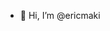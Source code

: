 - 👋 Hi, I’m @ericmaki

<!---
ericmaki/ericmaki is a ✨ special ✨ repository because its `README.md` (this file) appears on your GitHub profile.
You can click the Preview link to take a look at your changes.
--->
